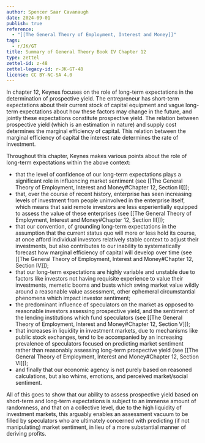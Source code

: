 ```yaml
---
author: Spencer Saar Cavanaugh
date: 2024-09-01
publish: true
reference:
  - "[[The General Theory of Employment, Interest and Money]]"
tags:
  - r/JK/GT
title: Summary of General Theory Book IV Chapter 12
type: zettel
zettel-id: z-48
zettel-legacy-id: r-JK-GT-48
license: CC BY-NC-SA 4.0
---
```


In chapter 12, Keynes focuses on the role of long-term expectations in the determination of prospective yield. The entrepreneur has short-term expectations about their current stock of capital equipment and vague long-term expectations about how these factors may change in the future, and jointly these expectations constitute prospective yield. The relation between prospective yield (which is an estimation in nature) and supply cost determines the marginal efficiency of capital. This relation between the marginal efficiency of capital the interest rate determines the rate of investment.

Throughout this chapter, Keynes makes various points about the role of long-term expectations within the above context:

- that the level of confidence of our long-term expectations plays a significant role in influencing market sentiment (see [[The General Theory of Employment, Interest and Money#Chapter 12, Section II]]);
- that, over the course of recent history, enterprise has seen increasing levels of investment from people uninvolved in the enterprise itself, which means that said remote investors are less experientially equipped to assess the value of these enterprises (see [[The General Theory of Employment, Interest and Money#Chapter 12, Section III]]);
- that our convention, of grounding long-term expectations in the assumption that the current status quo will more or less hold its course, at once afford individual investors relatively stable context to adjust their investments, but also contributes to our inability to systematically forecast how marginal efficiency of capital will develop over time (see [[The General Theory of Employment, Interest and Money#Chapter 12, Section IV]]);
- that our long-term expectations are highly variable and unstable due to factors like investors not having requisite experience to value their investments, memetic booms and busts which swing market value wildly around a reasonable value assessment, other ephemeral circumstantial phenomena which impact investor sentiment;
- the predominant influence of speculators on the market as opposed to reasonable investors assessing prospective yield, and the sentiment of the lending institutions which fund speculators (see [[The General Theory of Employment, Interest and Money#Chapter 12, Section V]]);
- that increases in liquidity in investment markets, due to mechanisms like public stock exchanges, tend to be accompanied by an increasing prevalence of speculators focused on predicting market sentiment rather than reasonably assessing long-term prospective yield (see [[The General Theory of Employment, Interest and Money#Chapter 12, Section VI]]);
- and finally that our economic agency is not purely based on reasoned calculations, but also whims, emotions, and perceived market/social sentiment.

All of this goes to show that our ability to assess prospective yield based on short-term and long-term expectations is subject to an immense amount of randomness, and that on a collective level, due to the high liquidity of investment markets, this arguably enables an assessment vacuum to be filled by speculators who are ultimately concerned with predicting (if not manipulating) market sentiment, in lieu of a more substantial manner of deriving profits.

